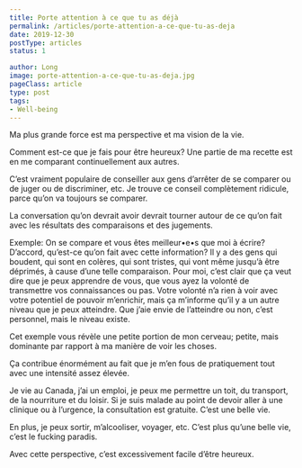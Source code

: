 ```yaml
---
title: Porte attention à ce que tu as déjà
permalink: /articles/porte-attention-a-ce-que-tu-as-deja
date: 2019-12-30
postType: articles
status: 1

author: Long
image: porte-attention-a-ce-que-tu-as-deja.jpg
pageClass: article
type: post
tags:
- Well-being
---
```


Ma plus grande force est ma perspective et ma vision de la vie.

Comment est-ce que je fais pour être heureux? Une partie de ma recette est en me comparant continuellement aux autres.

C’est vraiment populaire de conseiller aux gens d’arrêter de se comparer ou de juger ou de discriminer, etc. Je trouve ce conseil complètement ridicule, parce qu’on va toujours se comparer.

La conversation qu’on devrait avoir devrait tourner autour de ce qu’on fait avec les résultats des comparaisons et des jugements.

Exemple: On se compare et vous êtes meilleur•e•s que moi à écrire? D’accord, qu’est-ce qu’on fait avec cette information? Il y a des gens qui boudent, qui sont en colères, qui sont tristes, qui vont même jusqu’à être déprimés, à cause d’une telle comparaison. Pour moi, c’est clair que ça veut dire que je peux apprendre de vous, que vous ayez la volonté de transmettre vos connaissances ou pas. Votre volonté n’a rien à voir avec votre potentiel de pouvoir m’enrichir, mais ça m’informe qu’il y a un autre niveau que je peux atteindre. Que j’aie envie de l’atteindre ou non, c’est personnel, mais le niveau existe.

Cet exemple vous révèle une petite portion de mon cerveau; petite, mais dominante par rapport à ma manière de voir les choses.

Ça contribue énormément au fait que je m’en fous de pratiquement tout avec une intensité assez élevée.

Je vie au Canada, j’ai un emploi, je peux me permettre un toit, du transport, de la nourriture et du loisir. Si je suis malade au point de devoir aller à une clinique ou à l’urgence, la consultation est gratuite. C’est une belle vie.

En plus, je peux sortir, m’alcooliser, voyager, etc. C’est plus qu’une belle vie, c’est le fucking paradis.

Avec cette perspective, c’est excessivement facile d’être heureux.
